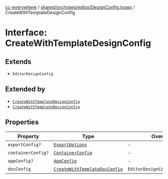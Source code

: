[cc-everywhere](../../../../../../index.md) / [shared/src/types/editor/DesignConfig.types](../index.md) / CreateWithTemplateDesignConfig

# Interface: CreateWithTemplateDesignConfig

## Extends

- `EditorDesignConfig`

## Extended by

- [`CreateWithTemplateDesignConfig`](../../../1p/editor/DesignConfig.types/interfaces/CreateWithTemplateDesignConfig.md)
- [`CreateWithTemplateDesignConfig`](../../../3p/editor/DesignConfig.types/interfaces/CreateWithTemplateDesignConfig.md)

## Properties

| Property | Type | Overrides | Inherited from |
| ------ | ------ | ------ | ------ |
| `exportConfig?` | [`ExportOptions`](../../../ExportConfig.types/type-aliases/ExportOptions.md) | - | `EditorDesignConfig.exportConfig` |
| `containerConfig?` | [`ContainerConfig`](../../../ContainerConfig.types/type-aliases/ContainerConfig.md) | - | `EditorDesignConfig.containerConfig` |
| `appConfig?` | [`AppConfig`](../../AppConfig.types/type-aliases/AppConfig.md) | - | `EditorDesignConfig.appConfig` |
| `docConfig` | [`CreateWithTemplateDocConfig`](../../DocConfig.types/interfaces/CreateWithTemplateDocConfig.md) | `EditorDesignConfig.docConfig` | - |
